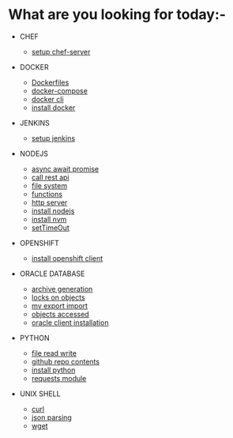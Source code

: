 # What are you looking for today:-

- CHEF
  - [setup chef-server](chef/setup_chef-server)

- DOCKER
  - [Dockerfiles](docker/Dockerfiles)
  - [docker-compose](docker/docker-compose)
  - [docker cli](docker/docker_cli)
  - [install docker](docker/install_docker)

- JENKINS
  - [setup jenkins](jenkins/setup_jenkins)

- NODEJS
  - [async await promise](nodejs/async_await_promise)
  - [call rest api](nodejs/call_rest_api)
  - [file system](nodejs/file_system)
  - [functions](nodejs/functions)
  - [http server](nodejs/http_server)
  - [install nodejs](nodejs/install_nodejs)
  - [install nvm](nodejs/install_nvm)
  - [setTimeOut](nodejs/setTimeOut)

- OPENSHIFT
  - [install openshift client](openshift/install_openshift_client)

- ORACLE DATABASE
  - [archive generation](oracle_database/archive_generation)
  - [locks on objects](oracle_database/locks_on_objects)
  - [mv export import](oracle_database/mv_export_import)
  - [objects accessed](oracle_database/objects_accessed)
  - [oracle client installation](oracle_database/oracle_client_installation)

- PYTHON
  - [file read write](python/file_read_write)
  - [github repo contents](python/github_repo_contents)
  - [install python](python/install_python)
  - [requests module](python/requests_module)

- UNIX SHELL
  - [curl](unix_shell/curl)
  - [json parsing](unix_shell/json_parsing)
  - [wget](unix_shell/wget)

